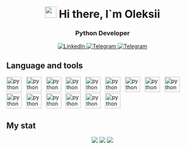 <html lang="en">
<head>
    <meta charset="UTF-8">
    <meta name="viewport" content="width=device-width, initial-scale=1.0">
    <title>Oleksii Kiva</title>
    <link rel="stylesheet" href="styles.css">
</head>
<body>

<div id="header" align="center">
    <h1>
        <img src="https://media.giphy.com/media/hvRJCLFzcasrR4ia7z/giphy.gif" width="30px"/>
        Hi there, I`m Oleksii
    </h1>
    <h3>Python Developer</h3>
</div>

<div id="social" align="center">
    <a href="https://www.linkedin.com/in/oleksii-kiva">
        <img src="https://img.shields.io/badge/LinkedIn-blue?style=for-the-badge&logo=linkedin&logoColor=white" alt="LinkedIn"></img>
    </a>
    <a href="mailto:oleksii.kiva@gmail.com">
        <img src="https://img.shields.io/badge/Gmail-red?style=for-the-badge&logo=telegram&logoColor=white" alt="Telegram"></img>
    </a>
    <a href="https://t.me/oleksii_kiva">
        <img src="https://img.shields.io/badge/Telegram-blue?style=for-the-badge&logo=telegram&logoColor=white" alt="Telegram"></img>
    </a>
</div>


<container id="language">
    <div id="language-title">
        <h2>Language and tools</h2>
    </div>
    <div id="language-icon">
        <img src="https://cdn.jsdelivr.net/gh/devicons/devicon@latest/icons/python/python-original.svg" title="python" width="40" height="40"/>
        &nbsp;
        <img src="https://cdn.jsdelivr.net/gh/devicons/devicon@latest/icons/django/django-plain.svg" title="python" width="40" height="40"/>
        &nbsp;
        <img src="https://cdn.jsdelivr.net/gh/devicons/devicon@latest/icons/rabbitmq/rabbitmq-original.svg" title="python" width="40" height="40"/>
        &nbsp;
        <img src="https://cdn.jsdelivr.net/gh/devicons/devicon@latest/icons/sqlalchemy/sqlalchemy-original.svg" title="python" width="40" height="40"/>
        &nbsp;
        <img src="https://cdn.jsdelivr.net/gh/devicons/devicon@latest/icons/mysql/mysql-original.svg" title="python" width="40" height="40"/>
        &nbsp;
        <img src="https://cdn.jsdelivr.net/gh/devicons/devicon@latest/icons/postgresql/postgresql-original.svg" title="python" width="40" height="40"/>
        &nbsp;
        <img src="https://cdn.jsdelivr.net/gh/devicons/devicon@latest/icons/git/git-original.svg" title="python" width="40" height="40"/>
        &nbsp;
        <img src="https://cdn.jsdelivr.net/gh/devicons/devicon@latest/icons/gitlab/gitlab-original.svg" title="python" width="40" height="40"/>
        &nbsp;
        <img src="https://cdn.jsdelivr.net/gh/devicons/devicon@latest/icons/docker/docker-plain.svg" title="python" width="40" height="40"/>
        &nbsp;
        <img src="https://cdn.jsdelivr.net/gh/devicons/devicon@latest/icons/pycharm/pycharm-original.svg" title="python" width="40" height="40"/>
        &nbsp;
        <img src="https://cdn.jsdelivr.net/gh/devicons/devicon@latest/icons/postman/postman-original.svg" title="python" width="40" height="40"/>
        &nbsp;
        <img src="https://cdn.jsdelivr.net/gh/devicons/devicon@latest/icons/dbeaver/dbeaver-original.svg" title="python" width="40" height="40"/>
        &nbsp;
        <img src="https://cdn.jsdelivr.net/gh/devicons/devicon@latest/icons/ubuntu/ubuntu-original.svg" title="python" width="40" height="40"/>
        &nbsp;
        <img src="https://cdn.jsdelivr.net/gh/devicons/devicon@latest/icons/windows11/windows11-original.svg" title="python" width="40" height="40"/>
        &nbsp;
        <img src="https://cdn.jsdelivr.net/gh/devicons/devicon@latest/icons/slack/slack-original.svg" title="python" width="40" height="40"/>
        &nbsp;
    </div>
</container>

<container id="my-stat">
    <div id="my-stat-title">
        <h2>My stat</h2>
    </div>
    <div id="my-stat-graph" align="center">
        <img src="http://github-profile-summary-cards.vercel.app/api/cards/profile-details?username=OleksiiKiva&theme=github_dark" />
        <img src="http://github-profile-summary-cards.vercel.app/api/cards/repos-per-language?username=OleksiiKiva&theme=github_dark" />
        <img src="http://github-profile-summary-cards.vercel.app/api/cards/stats?username=OleksiiKiva&theme=github_dark" />
    </div>
</container>

</body>
</html>
